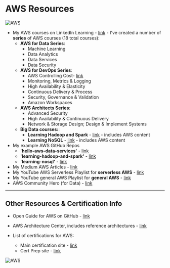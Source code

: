 # AWS Resources

![AWS](https://github.com/lynnlangit/learning-cloud/blob/master/images/aws-locations.png)

- My AWS courses on LinkedIn Learning - [link](https://www.linkedin.com/learning/search?entityType=COURSE&keywords=aws%20%2B%20lynn%20langi) - I've created a number of **series** of AWS courses (18 total courses):
  - **AWS for Data Series**: 
    - Machine Learning
    - Data Analytics
    - Data Services
    - Data Security
  - **AWS for DevOps Series**: 
    - AWS Controlling Cost- [link](https://www.linkedin.com/learning/amazon-web-services-controlling-cost)
    - Monitoring, Metrics & Logging
    - High Availability & Elasticity
    - Continuous Delivery & Process
    - Security, Governance & Validation
    - Amazon Workspaces
  - **AWS Architects Series**:
    - Advanced Security
    - High Availability & Continuous Delivery
    - Network & Storage Design; Design & Implement Systems
  - **Big Data courses:**:
    - **Learning Hadoop and Spark** - [link](https://github.com/lynnlangit/learning-hadoop-and-spark) - includes AWS content
    - **Learning NoSQL** - [link](https://github.com/lynnlangit/learning-nosql) - includes AWS content
- My example AWS GitHub Repos
  - **'hello-aws-data-services'** - [link](https://github.com/lynnlangit/Hello-AWS-Data-Services)
  - **'learning-hadoop-and-spark'** - [link](https://github.com/lynnlangit/learning-hadoop-and-spark)
  - **'learning-nosql'** - [link](https://github.com/lynnlangit/learning-nosql)
- My Medium AWS Articles - [link](https://medium.com/search?q=aws%20langit)  
- My YouTube AWS Serverless Playlist for **serverless AWS** - [link](https://www.youtube.com/playlist?list=PL4Q4HssKcxYsa2A2D2_Zln2tkL4v4-ymO)
- My YouTube general AWS Playlist for **general AWS** - [link](https://www.youtube.com/playlist?list=PL93B06369FAD34284)
- AWS Community Hero (for Data) - [link](https://aws.amazon.com/developer/community/heroes/lynn-langit/?did=dh_card&trk=dh_card)

---

## Other Resources & Certification Info

- Open Guide for AWS on GitHub - [link](https://github.com/open-guides/og-aws)
- AWS Architecture Center, includes reference architectures - [link](https://aws.amazon.com/architecture)

- List of certifications for AWS:  
  - Main certification site - [link](https://aws.amazon.com/certification/)
  - Cert Prep site - [link]( https://aws.amazon.com/certification/certification-prep/)

![AWS](https://github.com/lynnlangit/learning-cloud/blob/master/AWS/aws.png)
